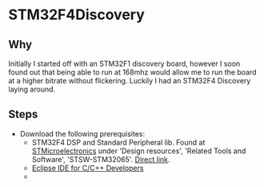 STM32F4Discovery
===
Why
---
Initially I started off with an STM32F1 discovery board, however I soon found out that being able to run at 168mhz would allow me to run the board at a higher bitrate without flickering. Luckily I had an STM32F4 Discovery laying around.

Steps
---
- Download the following prerequisites:
    -  STM32F4 DSP and Standard Peripheral lib. Found at [STMicroelectronics](http://www.st.com/web/catalog/mmc/FM141/SC1169/SS1577/LN11/PF252140?sc=internet/mcu/product/252140.jsp) under 'Design resources', 'Related Tools and Software', 'STSW-STM32065'. [Direct link](http://www.st.com/web/en/catalog/tools/PF257901).
    -  [Eclipse IDE for C/C++ Developers](https://eclipse.org/downloads/packages/eclipse-ide-cc-developers/lunasr1)
    -  